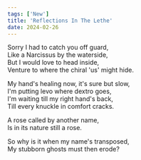 ```yaml
---
tags: ['New']
title: 'Reflections In The Lethe'
date: 2024-02-26
---
```


Sorry I had to catch you off guard,  
Like a Narcissus by the waterside,  
But I would love to head inside,  
Venture to where the chiral 'us' might hide.

My hand's healing now, it's sure but slow,  
I'm putting levo where dextro goes,  
I'm waiting till my right hand's back,  
Till every knuckle in comfort cracks.

A rose called by another name,  
Is in its nature still a rose.

So why is it when my name's transposed,  
My stubborn ghosts must then erode?
